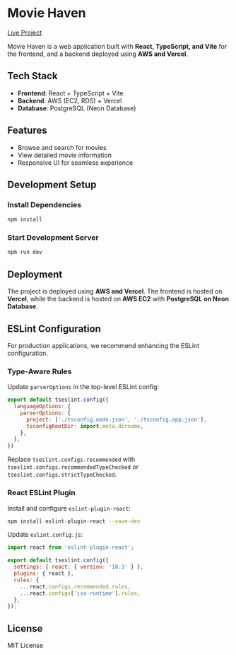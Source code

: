 # Movie Haven

[Live Project](https://movie-haven-rho.vercel.app/)

Movie Haven is a web application built with **React, TypeScript, and Vite** for the frontend, and a backend deployed using **AWS and Vercel**.

## Tech Stack

- **Frontend**: React + TypeScript + Vite
- **Backend**: AWS (EC2, RDS) + Vercel
- **Database**: PostgreSQL (Neon Database)

## Features

- Browse and search for movies
- View detailed movie information
- Responsive UI for seamless experience

## Development Setup

### Install Dependencies
```sh
npm install
```

### Start Development Server
```sh
npm run dev
```

## Deployment
The project is deployed using **AWS and Vercel**. The frontend is hosted on **Vercel**, while the backend is hosted on **AWS EC2** with **PostgreSQL on Neon Database**.

## ESLint Configuration
For production applications, we recommend enhancing the ESLint configuration.

### Type-Aware Rules
Update `parserOptions` in the top-level ESLint config:
```js
export default tseslint.config({
  languageOptions: {
    parserOptions: {
      project: ['./tsconfig.node.json', './tsconfig.app.json'],
      tsconfigRootDir: import.meta.dirname,
    },
  },
})
```

Replace `tseslint.configs.recommended` with `tseslint.configs.recommendedTypeChecked` or `tseslint.configs.strictTypeChecked`.

### React ESLint Plugin
Install and configure `eslint-plugin-react`:
```sh
npm install eslint-plugin-react --save-dev
```

Update `eslint.config.js`:
```js
import react from 'eslint-plugin-react';

export default tseslint.config({
  settings: { react: { version: '18.3' } },
  plugins: { react },
  rules: {
    ...react.configs.recommended.rules,
    ...react.configs['jsx-runtime'].rules,
  },
});
```

## License
MIT License
